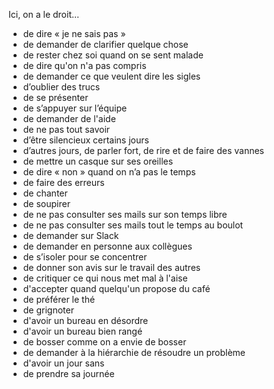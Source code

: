 Ici, on a le droit…

- de dire « je ne sais pas »
- de demander de clarifier quelque chose
- de rester chez soi quand on se sent malade
- de dire qu'on n'a pas compris
- de demander ce que veulent dire les sigles
- d’oublier des trucs
- de se présenter
- de s’appuyer sur l’équipe
- de demander de l'aide
- de ne pas tout savoir
- d’être silencieux certains jours
- d’autres jours, de parler fort, de rire et de faire des vannes
- de mettre un casque sur ses oreilles
- de dire « non » quand on n’a pas le temps
- de faire des erreurs
- de chanter
- de soupirer
- de ne pas consulter ses mails sur son temps libre
- de ne pas consulter ses mails tout le temps au boulot
- de demander sur Slack
- de demander en personne aux collègues
- de s’isoler pour se concentrer
- de donner son avis sur le travail des autres
- de critiquer ce qui nous met mal à l'aise
- d'accepter quand quelqu'un propose du café
- de préférer le thé
- de grignoter
- d'avoir un bureau en désordre
- d'avoir un bureau bien rangé
- de bosser comme on a envie de bosser
- de demander à la hiérarchie de résoudre un problème
- d'avoir un jour sans
- de prendre sa journée
